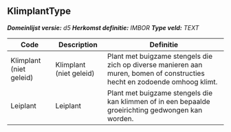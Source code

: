 ﻿## KlimplantType

*__Domeinlijst versie:__ d5*
*__Herkomst definitie:__ IMBOR*
*__Type veld:__ TEXT*

|__Code__ |__Description__ |__Definitie__	|
|	---	|	---	|   ---	| 
| Klimplant (niet geleid) | Klimplant (niet geleid) | Plant met buigzame stengels die zich op diverse manieren aan muren, bomen of constructies hecht en zodoende omhoog klimt. |
| Leiplant | Leiplant | Plant met buigzame stengels die kan klimmen of in een bepaalde groeirichting gedwongen kan worden. |
